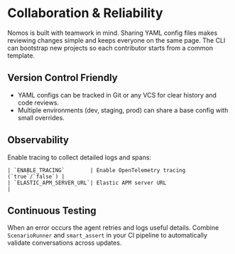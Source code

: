 # Collaboration & Reliability

Nomos is built with teamwork in mind. Sharing YAML config files makes reviewing
changes simple and keeps everyone on the same page. The CLI can bootstrap new
projects so each contributor starts from a common template.

## Version Control Friendly

- YAML configs can be tracked in Git or any VCS for clear history and code
  reviews.
- Multiple environments (dev, staging, prod) can share a base config with small
  overrides.

## Observability

Enable tracing to collect detailed logs and spans:

```
| `ENABLE_TRACING`        | Enable OpenTelemetry tracing (`true`/`false`) |
| `ELASTIC_APM_SERVER_URL`| Elastic APM server URL                      |
```

## Continuous Testing

When an error occurs the agent retries and logs useful details. Combine
`ScenarioRunner` and `smart_assert` in your CI pipeline to automatically validate
conversations across updates.
